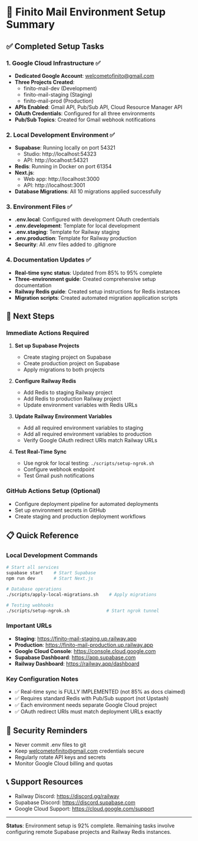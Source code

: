 # 🎉 Finito Mail Environment Setup Summary

## ✅ Completed Setup Tasks

### 1. Google Cloud Infrastructure ✅
- **Dedicated Google Account**: welcometofinito@gmail.com
- **Three Projects Created**:
  - finito-mail-dev (Development)
  - finito-mail-staging (Staging)
  - finito-mail-prod (Production)
- **APIs Enabled**: Gmail API, Pub/Sub API, Cloud Resource Manager API
- **OAuth Credentials**: Configured for all three environments
- **Pub/Sub Topics**: Created for Gmail webhook notifications

### 2. Local Development Environment ✅
- **Supabase**: Running locally on port 54321
  - Studio: http://localhost:54323
  - API: http://localhost:54321
- **Redis**: Running in Docker on port 61354
- **Next.js**: 
  - Web app: http://localhost:3000
  - API: http://localhost:3001
- **Database Migrations**: All 10 migrations applied successfully

### 3. Environment Files ✅
- **.env.local**: Configured with development OAuth credentials
- **.env.development**: Template for local development
- **.env.staging**: Template for Railway staging
- **.env.production**: Template for Railway production
- **Security**: All .env files added to .gitignore

### 4. Documentation Updates ✅
- **Real-time sync status**: Updated from 85% to 95% complete
- **Three-environment guide**: Created comprehensive setup documentation
- **Railway Redis guide**: Created setup instructions for Redis instances
- **Migration scripts**: Created automated migration application scripts

## 🚀 Next Steps

### Immediate Actions Required

1. **Set up Supabase Projects**
   - Create staging project on Supabase
   - Create production project on Supabase
   - Apply migrations to both projects

2. **Configure Railway Redis**
   - Add Redis to staging Railway project
   - Add Redis to production Railway project
   - Update environment variables with Redis URLs

3. **Update Railway Environment Variables**
   - Add all required environment variables to staging
   - Add all required environment variables to production
   - Verify Google OAuth redirect URIs match Railway URLs

4. **Test Real-Time Sync**
   - Use ngrok for local testing: `./scripts/setup-ngrok.sh`
   - Configure webhook endpoint
   - Test Gmail push notifications

### GitHub Actions Setup (Optional)
- Configure deployment pipeline for automated deployments
- Set up environment secrets in GitHub
- Create staging and production deployment workflows

## 📋 Quick Reference

### Local Development Commands
```bash
# Start all services
supabase start    # Start Supabase
npm run dev       # Start Next.js

# Database operations
./scripts/apply-local-migrations.sh    # Apply migrations

# Testing webhooks
./scripts/setup-ngrok.sh              # Start ngrok tunnel
```

### Important URLs
- **Staging**: https://finito-mail-staging.up.railway.app
- **Production**: https://finito-mail-production.up.railway.app
- **Google Cloud Console**: https://console.cloud.google.com
- **Supabase Dashboard**: https://app.supabase.com
- **Railway Dashboard**: https://railway.app/dashboard

### Key Configuration Notes
- ✅ Real-time sync is FULLY IMPLEMENTED (not 85% as docs claimed)
- ✅ Requires standard Redis with Pub/Sub support (not Upstash)
- ✅ Each environment needs separate Google Cloud project
- ✅ OAuth redirect URIs must match deployment URLs exactly

## 🔐 Security Reminders
- Never commit .env files to git
- Keep welcometofinito@gmail.com credentials secure
- Regularly rotate API keys and secrets
- Monitor Google Cloud billing and quotas

## 📞 Support Resources
- Railway Discord: https://discord.gg/railway
- Supabase Discord: https://discord.supabase.com
- Google Cloud Support: https://cloud.google.com/support

---

**Status**: Environment setup is 92% complete. Remaining tasks involve configuring remote Supabase projects and Railway Redis instances.